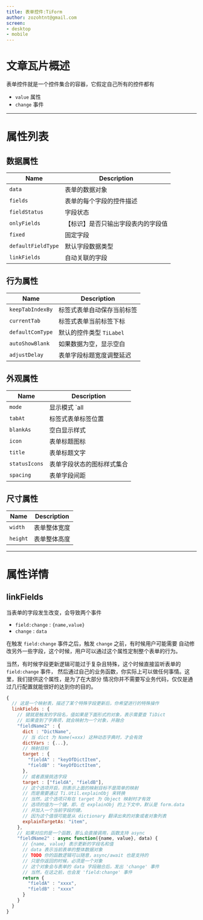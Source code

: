 ```yaml
---
title: 表单控件:TiForm
author: zozohtnt@gmail.com
screen:
- desktop
- mobile
---
```


# 文章瓦片概述

表单控件就是一个控件集合的容器，它假定自己所有的控件都有

- `value` 属性
- `change` 事件

-------------------------------------------------------------
# 属性列表

## 数据属性

| Name               | Description                        |
| ------------------ | ---------------------------------- |
| `data`             | 表单的数据对象                     |
| `fields`           | 表单的每个字段的控件描述           |
| `fieldStatus`      | 字段状态                           |
| `onlyFields`       | 【标识】是否只输出字段表内的字段值 |
| `fixed`            | 固定字段                           |
| `defaultFieldType` | 默认字段数据类型                   |
| `linkFields`       | 自动关联的字段                     |

## 行为属性

| Name             | Description                |
| ---------------- | -------------------------- |
| `keepTabIndexBy` | 标签式表单自动保存当前标签 |
| `currentTab`     | 标签式表单当前标签下标     |
| `defaultComType` | 默认的控件类型 `TiLabel`   |
| `autoShowBlank`  | 如果数据为空，显示空白     |
| `adjustDelay`    | 表单字段标题宽度调整延迟   |

## 外观属性

| Name          | Description                |
| ------------- | -------------------------- |
| `mode`        | 显示模式 `all|tab`         |
| `tabAt`       | 标签式表单标签位置         |
| `blankAs`     | 空白显示样式               |
| `icon`        | 表单标题图标               |
| `title`       | 表单标题文字               |
| `statusIcons` | 表单字段状态的图标样式集合 |
| `spacing`     | 表单字段间距               |

## 尺寸属性

| Name     | Description  |
| -------- | ------------ |
| `width`  | 表单整体宽度 |
| `height` | 表单整体高度 |

-------------------------------------------------------------
# 属性详情

## linkFields

当表单的字段发生改变，会导致两个事件

- `field:change` : `{name,value}`
- `change` : `data`

在触发 `field:change` 事件之后，触发 `change` 之前，有时候用户可能需要
自动修改另外一些字段，这个时候，用户可以通过这个属性定制整个表单的行为。

当然，有时候字段更新逻辑可能过于复杂且特殊，这个时候直接监听表单的 `field:change` 事件，
然后通过自己的业务函数，你实际上可以做任何事情。这里，我们提供这个属性，是为了在大部分
情况你并不需要写业务代码，仅仅是通过几行配置就能很好的达到你的目的。

```js
{
  // 这是一个映射表，描述了某个特殊字段更新后，你希望进行的特殊操作
  linkFields : {
    // 键就是触发的字段名，值如果是下面形式的对象，表示需要查 TiDict
    // 如果查到了字典项，就会映射为一个对象，并融合
    "fieldName2" : {
      dict : "DictName",
      // 当 dict 为 Name(=xxx) 这种动态字典时，才会有效
      dictVars : {...},
      // 映射目标
      target : {
        "fieldA" : "keyOfDictItem",
        "fieldB" : "keyOfDictItem",
      },
      // 或者直接挑选字段
      target : ["fieldA", "fieldB"],
      // 这个选项开启，则表示上面的映射目标不是简单的映射
      // 而是需要通过 Ti.Util.explainObj 来转换
      // 当然，这个选项只有在 target 为 Object 映射时才有效
      // 选项的值为一个键，即，在 explainObj 的上下文中，默认是 form.data
      // 并加入一个当前字段的键。
      // 因为这个值很可能是从 dictionary 翻译出来的对象或者对象列表
      explainTargetAs: "item",
    },
    // 如果对应的是一个函数，那么会直接调用，函数支持 async
    "fieldName2" : async function({name, value}, data) {
      // {name, value} 表示更新的字段名和值
      // data 表示当前表单的整体数据对象
      // TODO 你的函数逻辑可以随意，async/await 也是支持的
      // 只是你返回的时候，必须是一个对象
      // 这个对象会与表单的 data 字段融合后，发出 'change' 事件
      // 当然，在这之前，也会发 'field:change' 事件
      return {
        "fieldA" : "xxxx",
        "fieldB" : "xxxx"
      }
    }
  }
}
```